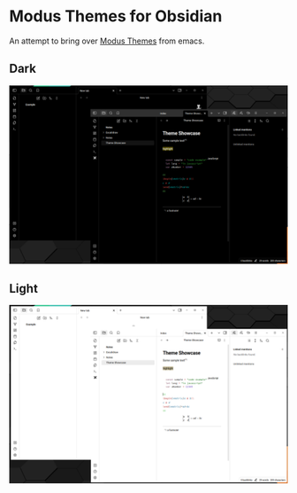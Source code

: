 # Modus Themes for Obsidian

An attempt to bring over [Modus Themes](https://protesilaos.com/emacs/modus-themes-colors) from emacs.

## Dark
![Dark Mode](Screenshot_Dark.png)

## Light
![Light Mode](Screenshot_Light.png)
